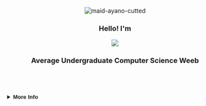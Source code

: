 <div align="center">
  <img src="https://i.ibb.co/tCG1vDP/maid-ayano-cutted.jpg" alt="maid-ayano-cutted" border="0">
  <p align="center" style="font-family: 'Product Sans', sans-serif;"><h3><b>Hello! I'm</b></h3></p>
  <a href="https://git.io/typing-svg"><img src="https://readme-typing-svg.demolab.com?font=Fira+Code&duration=3000&pause=999&color=D740F7&center=true&random=false&width=435&lines=Athaullah+;The+Almighty+NameLess;Daath" /></a>
  <p align="center" style="font-family: 'Product Sans', sans-serif;"><h3><b>Average Undergraduate Computer Science Weeb</b></h3></p>
  <br>
</div>

<br>
<br>

<details>
  <br>
  <summary style="font-family: 'Product Sans', sans-serif; font-size: small;"><b>More Info</b></summary>
  <div align="center">
    <table>
      <tr>
        <img height="140px" style="padding: 5px;"
          src="https://github-readme-stats-sigma-five.vercel.app/api?username=NameLessAth&show_icons=true&theme=midnight-purple&include_all_commits=true&count_private=true" />
      </tr>
      <tr>
        <img height="140px" style="padding: 5px;"
          src="https://github-readme-stats-sigma-five.vercel.app/api/top-langs/?username=NameLessAth&theme=midnight-purple&hide_border=false&include_all_commits=true&count_private=true&layout=compact" />
      </tr>
    </table>
  </div>
</details>
